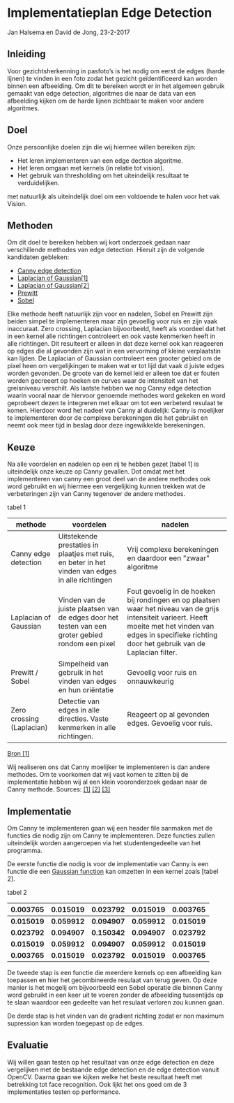 # Implementatieplan Edge Detection

Jan Halsema en David de Jong, 23-2-2017
## Inleiding

Voor gezichtsherkenning in pasfoto’s is het nodig om eerst de edges (harde lijnen) te vinden in een foto zodat het gezicht
geïdentificeerd kan worden binnen een afbeelding.
Om dit te bereiken wordt er in het algemeen gebruik gemaakt van edge detection, algoritmes die naar de data van een
afbeelding kijken om de harde lijnen zichtbaar te maken voor andere algoritmes.


## Doel




Onze persoonlijke doelen zijn die wij hiermee willen bereiken zijn:
- Het leren implementeren van een edge dection algoritme.
- Het leren omgaan met kernels (in relatie tot vision).
- Het gebruik van thresholding om het uiteindelijk resultaat te verduidelijken.

met natuurlijk als uiteindelijk doel om een voldoende te halen voor het vak Vision.

<!-- We willen graag de gezicht uitlijning in pasfoto’s gaan herkennen. We willen graag een plaatje waar we alle edges duidelijk zien zodat een computer makkelijk features van een gezicht kan gaan detecteren. -->

## Methoden
Om dit doel te bereiken hebben wij kort onderzoek gedaan naar verschillende methodes van edge detection.
Hieruit zijn de volgende kandidaten gebleken:

<!-- Verschillende edge detection methoden: -->

- [Canny edge detection](https://en.wikipedia.org/wiki/Canny_edge_detector)
- [Laplacian of Gaussian[1]](https://en.wikipedia.org/wiki/Blob_detection#The_Laplacian_of_Gaussian)
- [Laplacian of Gaussian[2]](http://homepages.inf.ed.ac.uk/rbf/HIPR2/log.htm)
- [Prewitt](https://en.wikipedia.org/wiki/Prewitt_operator)
- [Sobel](https://en.wikipedia.org/wiki/Sobel_operator)

Elke methode heeft natuurlijk zijn voor en nadelen, Sobel en Prewitt zijn beiden simpel te implementeren maar zijn gevoellig voor ruis
en zijn vaak inaccuraat. Zero crossing, Laplacian bijvoorbeeld, heeft als voordeel dat het in een kernel alle richtingen controleert en 
ook vaste kenmerken heeft in alle richtingen. Dit resulteert er alleen in dat deze kernel ook kan reageeren op edges die al gevonden zijn wat in een
vervorming of kleine verplaatstin kan lijden. De Laplacian of Gaussian controleert een grooter gebied om de pixel heen om vergelijkingen te maken wat er tot
lijd dat vaak d juiste edges worden gevonden. De groote van de kernel leid er alleen toe dat er fouten worden gecreeert op hoeken en curves
waar de intensiteit van het greisniveau verschilt. Als laatste hebben we nog Canny edge detection waarin vooral naar de hiervoor genoemde methodes word gekeken 
en word geprobeert dezen te integreren met elkaar om tot een verbeterd resulaat te komen. Hierdoor word het nadeel van Canny al duidelijk:
Canny is moelijker te implementeren door de complexe berekeningen die het gebruikt en neemt ook meer tijd in beslag door deze ingewikkelde berekeningen.




## Keuze

Na alle voordelen en nadelen op een rij te hebben gezet [tabel 1] is uiteindelijk onze keuze op Canny gevallen. Dot omdat met het implementeren van canny een groot deel van de andere methodes ook word gebruikt en wij
hiermee een vergelijking kunnen trekken wat de verbeteringen zijn van Canny tegenover de andere methodes.


tabel 1

 methode| voordelen| nadelen
---|---|--
     Canny edge detection | Uitstekende prestaties in plaatjes met ruis, en beter in het vinden van edges in alle richtingen  | Vrij complexe berekeningen en daardoor een "zwaar" algoritme
    Laplacian of Gaussian | Vinden van de juiste plaatsen van de edges door het testen van een groter gebied rondom een pixel | Fout gevoelig in de hoeken bij rondingen en op plaatsen waar het niveau van de grijs intensiteit varieert. Heeft moeite met het vinden van edges in specifieke richting door het gebruik van de Laplacian filter.
          Prewitt / Sobel | Simpelheid van gebruik in het vinden van edges en hun oriëntatie                                  | Gevoelig voor ruis en onnauwkeurig
Zero crossing (Laplacian) | Detectie van edges in alle directies. Vaste kenmerken in alle richtingen.                         | Reageert op al gevonden edges. Gevoelig voor ruis.

[Bron [1]](http://citeseerx.ist.psu.edu/viewdoc/download?doi=10.1.1.301.927&rep=rep1&type=pdf)





Wij realiseren ons dat Canny moelijker te implementeren is dan andere methodes. Om te voorkomen dat wij vast komen te zitten bij de implementatie hebben wij al een klein vooronderzoek gedaan naar de Canny methode.
Sources: [[1]](https://github.com/hasanakg/Canny-Edge-Detector/blob/master/Canny%20Edge%20Detect/canny.cpp) [[2]](https://github.com/opencv/opencv/blob/05b15943d6a42c99e5f921b7dbaa8323f3c042c6/modules/imgproc/src/canny.cpp) [[3]](http://docs.opencv.org/2.4/doc/tutorials/imgproc/imgtrans/canny_detector/canny_detector.html)


## Implementatie

Om Canny te implementeren gaan wij een header file aanmaken met de functies die nodig zijn om Canny te implementeren. 
Deze functies zullen uiteindelijk worden aangeroepen via het studentengedeelte van het programma. 

De eerste functie die nodig is voor de implementatie van Canny is een functie die een [Gaussian function](https://en.wikipedia.org/wiki/Gaussian_function) kan omzetten in een kernel zoals [tabel 2].

tabel 2

0.003765 | 0.015019 | 0.023792 | 0.015019 | 0.003765
---|---|---|---|---
**0.015019** | **0.059912** | **0.094907** | **0.059912** | **0.015019**
**0.023792** | **0.094907** | **0.150342** | **0.094907** | **0.023792**
**0.015019** | **0.059912** | **0.094907** | **0.059912** | **0.015019**
**0.003765** | **0.015019** | **0.023792** | **0.015019** | **0.003765**

De tweede stap is een functie die meerdere kernels op een afbeelding kan toepassen en hier het gecombineerde resulaat van terug geven.
Op deze manier is het mogelij om bijvoorbeeld een Sobel operatie die binnen Canny word gebruikt in een keer uit te voeren zonder de afbeelding tussentijds op te slaan waardoor een gedeelte van het resulaat verloren zou kunnen gaan.

De derde stap is het vinden van de gradient richting zodat er non maximum supression kan worden toegepast op de edges. 
## Evaluatie

Wij willen gaan testen op het resultaat van onze edge detection en deze vergelijken met de bestaande edge detection en de edge detection vanuit OpenCV. Daarna gaan we kijken welke het beste resultaat heeft met betrekking tot face recognition. Ook lijkt het ons goed om de 3 implementaties testen op performance.
